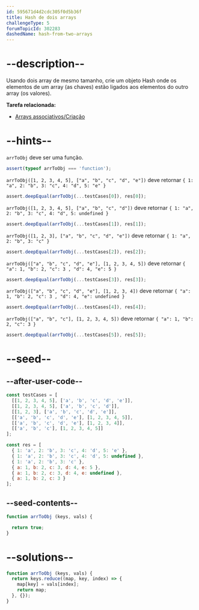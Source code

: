 ```yaml
---
id: 595671d4d2cdc305f0d5b36f
title: Hash de dois arrays
challengeType: 5
forumTopicId: 302283
dashedName: hash-from-two-arrays
---
```


# --description--

Usando dois array de mesmo tamanho, crie um objeto Hash onde os elementos de um array (as chaves) estão ligados aos elementos do outro array (os valores).

**Tarefa relacionada:**

<ul>
  <li><a href='https://rosettacode.org/wiki/Associative arrays/Creation' title='Arrays associativos/Criação' target='_blank'>Arrays associativos/Criação</a></li>
</ul>

# --hints--

`arrToObj` deve ser uma função.

```js
assert(typeof arrToObj === 'function');
```

`arrToObj([1, 2, 3, 4, 5], ["a", "b", "c", "d", "e"])` deve retornar `{ 1: "a", 2: "b", 3: "c", 4: "d", 5: "e" }`

```js
assert.deepEqual(arrToObj(...testCases[0]), res[0]);
```

`arrToObj([1, 2, 3, 4, 5], ["a", "b", "c", "d"])` deve retornar `{ 1: "a", 2: "b", 3: "c", 4: "d", 5: undefined }`

```js
assert.deepEqual(arrToObj(...testCases[1]), res[1]);
```

`arrToObj([1, 2, 3], ["a", "b", "c", "d", "e"])` deve retornar `{ 1: "a", 2: "b", 3: "c" }`

```js
assert.deepEqual(arrToObj(...testCases[2]), res[2]);
```

`arrToObj(["a", "b", "c", "d", "e"], [1, 2, 3, 4, 5])` deve retornar `{ "a": 1, "b": 2, "c": 3 , "d": 4, "e": 5 }`

```js
assert.deepEqual(arrToObj(...testCases[3]), res[3]);
```

`arrToObj(["a", "b", "c", "d", "e"], [1, 2, 3, 4])` deve retornar `{ "a": 1, "b": 2, "c": 3 , "d": 4, "e": undefined }`

```js
assert.deepEqual(arrToObj(...testCases[4]), res[4]);
```

`arrToObj(["a", "b", "c"], [1, 2, 3, 4, 5])` deve retornar `{ "a": 1, "b": 2, "c": 3 }`

```js
assert.deepEqual(arrToObj(...testCases[5]), res[5]);
```

# --seed--

## --after-user-code--

```js
const testCases = [
  [[1, 2, 3, 4, 5], ['a', 'b', 'c', 'd', 'e']],
  [[1, 2, 3, 4, 5], ['a', 'b', 'c', 'd']],
  [[1, 2, 3], ['a', 'b', 'c', 'd', 'e']],
  [['a', 'b', 'c', 'd', 'e'], [1, 2, 3, 4, 5]],
  [['a', 'b', 'c', 'd', 'e'], [1, 2, 3, 4]],
  [['a', 'b', 'c'], [1, 2, 3, 4, 5]]
];

const res = [
  { 1: 'a', 2: 'b', 3: 'c', 4: 'd', 5: 'e' },
  { 1: 'a', 2: 'b', 3: 'c', 4: 'd', 5: undefined },
  { 1: 'a', 2: 'b', 3: 'c' },
  { a: 1, b: 2, c: 3, d: 4, e: 5 },
  { a: 1, b: 2, c: 3, d: 4, e: undefined },
  { a: 1, b: 2, c: 3 }
];
```

## --seed-contents--

```js
function arrToObj (keys, vals) {

  return true;
}
```

# --solutions--

```js
function arrToObj (keys, vals) {
  return keys.reduce((map, key, index) => {
    map[key] = vals[index];
    return map;
  }, {});
}
```
